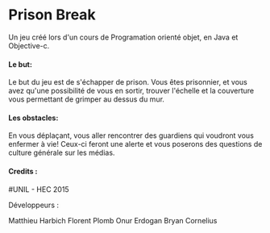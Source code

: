 # Prison Break
Un jeu créé lors d'un cours de Programation orienté objet, en Java et Objective-c.

#### Le but:
Le but du jeu est de s'échapper de prison. Vous êtes prisonnier, et vous avez qu'une possibilité de vous en sortir, trouver l'échelle et la couverture vous permettant de grimper au dessus du mur.

#### Les obstacles:
En vous déplaçant, vous aller rencontrer des guardiens qui voudront vous enfermer à vie! Ceux-ci feront une alerte et vous poserons des questions de culture générale sur les médias. 

#### Credits :

#UNIL - HEC 2015

Développeurs :

Matthieu Harbich
Florent Plomb
Onur Erdogan
Bryan Cornelius
